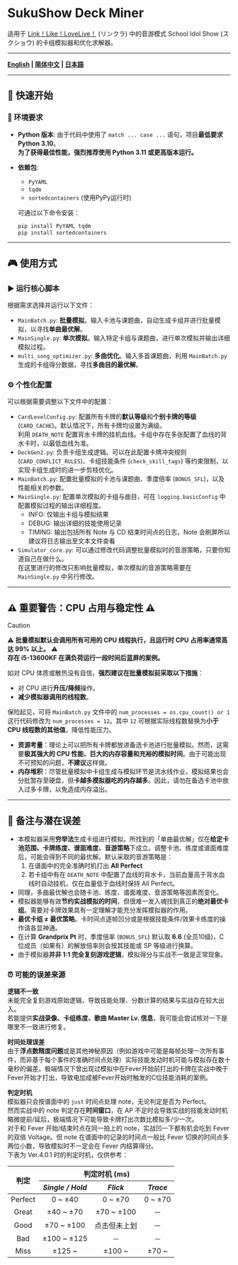 # SukuShow Deck Miner

适用于 [Link！Like！LoveLive！](https://www.lovelive-anime.jp/hasunosora/system/) (リンクラ) 中的音游模式 School Idol Show (スクショウ) 的卡组模拟器和优化求解器。 

---

**[English](README.md) | [简体中文](README_zh-cn.md) | [日本語](README_ja-jp.md)**

---

## 🚀 快速开始

### 🛞 环境要求

- **Python 版本**:
  由于代码中使用了 `match ... case ...` 语句，项目**最低要求 Python 3.10**。  
  **为了获得最佳性能，强烈推荐使用 Python 3.11 或更高版本运行。**

- **依赖包**:  

  - `PyYAML`
  - `tqdm`
  - `sortedcontainers` (使用PyPy运行时)

  可通过以下命令安装：

  ```bash
  pip install PyYAML tqdm
  pip install sortedcontainers
  ```

---

## 🎮 使用方式

### ▶ 运行核心脚本

根据需求选择并运行以下文件：

- `MainBatch.py`: **批量模拟**。输入卡池与课题曲，自动生成卡组并进行批量模拟，以寻找**单曲最优解**。
- `MainSingle.py`: **单次模拟**。输入特定卡组与课题曲，进行单次模拟并输出详细模拟过程。
- `multi_song_optimizer.py`: **多曲优化**。输入多首课题曲，利用 `MainBatch.py` 生成的卡组得分数据，寻找**多曲目的最优解**。

### ⚙ 个性化配置

可以根据需要调整以下文件中的配置：

- `CardLevelConfig.py`: 配置所有卡牌的**默认等级**和**个别卡牌的等级** (`CARD_CACHE`)。默认情况下，所有卡牌均设置为满级。  
利用 `DEATH_NOTE` 配置背水卡牌的挂机血线。卡组中存在多张配置了血线的背水卡时，以最低血线为准。
- `DeckGen2.py`: 负责卡组生成逻辑。可以在此配置卡牌冲突规则 (`CARD_CONFLICT_RULES`)、卡组技能条件 (`check_skill_tags`) 等约束限制，以实现卡组生成时的进一步剪枝优化。
- `MainBatch.py`: 配置批量模拟的卡池与课题曲、季度倍率 (`BONUS_SFL`)，以及性能相关的参数。
- `MainSingle.py`: 配置单次模拟的卡组与曲目，可在 `logging.basicConfig` 中配置模拟过程的输出详细程度。  
  - INFO: 仅输出卡组与模拟结果  
  - DEBUG: 输出详细的技能使用记录  
  - TIMING: 输出包括所有 Note 与 CD 结束时间点的日志，Note 会刷屏所以建议将日志输出至文本文件查看
- `Simulator_core.py`: 可以通过修改代码调整批量模拟时的音游策略，只要你知道自己在做什么。  
在这里进行的修改只影响批量模拟，单次模拟的音游策略需要在 `MainSingle.py` 中另行修改。
---

## ⚠️ **重要警告：CPU 占用与稳定性** ⚠️

> [!CAUTION]  
> ⚠ **批量模拟默认会调用所有可用的 CPU 线程执行，且运行时 CPU 占用率通常高达 99% 以上。** ⚠  
> **存在 i5-13600KF 在满负荷运行一段时间后蓝屏的案例。**
>
> 如对 CPU 体质或散热没有自信，**强烈建议在批量模拟前采取以下措施**：
>
> - 对 CPU 进行**升压/降频**操作。
> - **减少模拟器调用的线程数**。
>
> 保险起见，可将 `MainBatch.py` 文件中的 `num_processes = os.cpu_count() or 1` 这行代码修改为 `num_processes = 12`。其中 `12` 可根据实际线程数替换为**小于 CPU 线程数的其他值**，降低性能压力。

- **资源考量**：理论上可以把所有卡牌都放进备选卡池进行批量模拟。然而，这需要**极其强大的 CPU 性能、巨大的内存容量和充裕的模拟时间**。由于可能出现不可预知的问题，**不建议**这样做。
- **内存堆积**：尽管批量模拟中卡组生成与模拟环节是流水线作业，模拟结果也会分批暂存至硬盘，但**卡越多模拟器吃的内存越多**。因此，请勿在备选卡池中放入过多卡牌，以免造成内存溢出。

---

## 📝 备注与潜在误差

- 本模拟器采用**穷举法**生成卡组进行模拟。所找到的「单曲最优解」仅在**给定卡池范围、卡牌练度、谱面难度、音游策略**下成立。调整卡池、练度或谱面难度后，可能会得到不同的最优解。默认采取的音游策略是：  
  1. 在谱面中的完全准确时机打出 **All Perfect**  
  2. 若卡组中有在 `DEATH_NOTE` 中配置了血线的背水卡，当前血量高于背水血线时自动挂机，仅在血量低于血线时保持 All Perfect。
- 同理，多曲最优解也会随卡池、练度、谱面难度、音游策略等因素而变化。
- 模拟器能够有效**节约实战模拟的时间**，但很难一发入魂找到真正的**绝对最优卡组**。需要对卡牌效果具有一定理解才能充分发挥模拟器的作用。
- **最优卡组 ≠ 最优策略**。卡时间点逐帧凹分或是根据技能条件/效果卡练度的操作请各显神通。
- 在计算 **Grandprix Pt** 时，季度倍率 (`BONUS_SFL`) 默认取 **6.6** (全员10级)，C 位成员（如果有）的解放倍率则会按其技能或 SP 等级进行换算。
- 由于模拟器**并非 1:1 完全复刻游戏逻辑**，模拟得分与实战不一致是正常现象。

### ⏰ 可能的误差来源

**逻辑不一致**  
未能完全复刻游戏原始逻辑，导致技能处理、分数计算的结果与实战存在较大出入。  
若能提供**实战录像、卡组练度、歌曲 Master Lv. 信息**，我可能会尝试核对一下是哪里不一致进行修复。

**时间处理误差**  
由于**浮点数精度问题**或是其他神秘原因（例如游戏中可能是每帧处理一次所有事件，而非基于每个事件的准确时间点处理）实际技能发动时机可能与模拟存在数十毫秒的偏差。极端情况下曾出现过模拟中在Fever开始前打出的卡牌在实战中晚于Fever开始才打出，导致电加成被Fever开始时触发的C位技能消耗的案例。

**判定时机**  
模拟器只会按谱面中的 `just` 时间点处理 note，无论判定是否为 Perfect。  
然而实战中的 note 判定存在**时间窗口**，在 AP 不足时会导致实战的技能发动时机略微提前/延后，极端情况下可能导致卡牌打出次数比模拟多/少一次。  
对于和 Fever 开始/结束时点在同一拍上的 note，实战凹一下都有机会吃到 Fever 的双倍 Voltage。但 note 在谱面中的记录的时间点一般比 Fever 切换的时间点多两位小数，导致模拟时不一定会在 Fever 内结算得分。  
下表为 Ver.4.0.1 时的判定时机，仅供参考：

<table>
  <thead>
    <tr>
      <th rowspan="2"><b>判定</b></th>
      <th colspan="3"><b>判定时机 (ms)</b></th>
    </tr>
    <tr>
      <th><i>Single / Hold</i></th>
      <th><i>Flick</i></th>
      <th><i>Trace</i></th>
    </tr>
  </thead>
  <tbody align="center">
    <tr>
      <td>Perfect</td>
      <td>0 ~ ±40</td>
      <td>0 ~ ±70</td>
      <td>0 ~ ±70</td>
    </tr>
    <tr>
      <td>Great</td>
      <td>±40 ~ ±70</td>
      <td>±70 ~ ±100</td>
      <td>－</td>
    </tr>
    <tr>
      <td>Good</td>
      <td>±70 ~ ±100</td>
      <td>点击但未上划</td>
      <td>－</td>
    </tr>
    <tr>
      <td>Bad</td>
      <td>±100 ~ ±125</td>
      <td>－</td>
      <td>－</td>
    </tr>
    <tr>
      <td>Miss</td>
      <td>±125 ~</td>
      <td>±100 ~</td>
      <td>±70 ~</td>
    </tr>
  </tbody>
</table>
